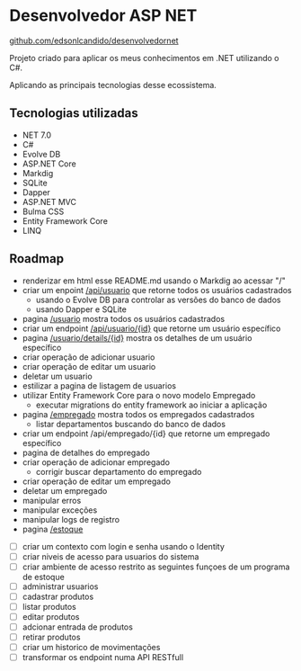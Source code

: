 ﻿# Desenvolvedor ASP NET

[github.com/edsonlcandido/desenvolvedornet](https://github.com/edsonlcandido/desenvolvedornet)

Projeto criado para aplicar os meus conhecimentos em .NET utilizando o C#.

Aplicando as principais tecnologias desse ecossistema.

## Tecnologias utilizadas

- NET 7.0
- C#
- Evolve DB
- ASP.NET Core 
- Markdig
- SQLite
- Dapper
- ASP.NET MVC		
- Bulma CSS
- Entity Framework Core
- LINQ

## Roadmap

- renderizar em html esse README.md usando o Markdig ao acessar "/"
- criar um enpoint [/api/usuario](/api/usuario) que retorne todos os usuários cadastrados
	- usando o Evolve DB para controlar as versões do banco de dados
	- usando Dapper e SQLite
- pagina [/usuario](/usuario) mostra todos os usuários cadastrados
- criar um endpoint [/api/usuario/{id}](/api/usuario/5b61f8d0-63ae-433a-a880-c83a127f7808) que retorne um usuário específico
- pagina [/usuario/details/{id}](/usuario/details/5b61f8d0-63ae-433a-a880-c83a127f7808) mostra os detalhes de um usuário específico
- criar operação de adicionar usuario
- criar operação de editar um usuario
- deletar um usuario
- estilizar a pagina de listagem de usuarios
- utilizar Entity Framework Core para o novo modelo Empregado
	- executar migrations do entity framework ao iniciar a aplicação
- pagina [/empregado](/empregado) mostra todos os empregados cadastrados
	- listar departamentos buscando do banco de dados
- criar um endpoint /api/empregado/{id} que retorne um empregado específico
- pagina de detalhes do empregado
- criar operação de adicionar empregado
	- corrigir buscar departamento do empregado
- criar operação de editar um empregado
- deletar um empregado
- manipular erros
- manipular exceções
- manipular logs de registro
- pagina [/estoque](/estoque)
- [ ] criar um contexto com login e senha usando o Identity
- [ ] criar niveis de acesso para usuarios do sistema
- [ ] criar ambiente de acesso restrito as seguintes funçoes de um programa de estoque
- [	] administrar usuarios
- [ ] cadastrar produtos
- [ ] listar produtos
- [ ] editar produtos
- [ ] adcionar entrada de produtos
- [ ] retirar produtos
- [ ] criar um historico de movimentações 
- [ ] transformar os endpoint numa API RESTfull